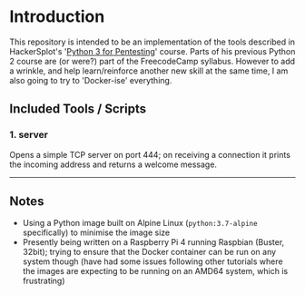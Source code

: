 # Introduction

This repository is intended to be an implementation of the tools described in HackerSplot's '[Python
3 for Pentesting](https://www.youtube.com/watch?v=UadqiHXfvsg&list=PLBf0hzazHTGM_dncTqO9l-0zUQYP0nNPU)'
course. Parts of his previous Python 2 course are (or were?) part of the FreecodeCamp syllabus.
However to add a wrinkle, and help learn/reinforce another new skill at the same time, I am also going
to try to 'Docker-ise' everything.

## Included Tools / Scripts

### 1. server

Opens a simple TCP server on port 444; on receiving a connection it prints the incoming address and
returns a welcome message.

---

## Notes

* Using a Python image built on Alpine Linux (`python:3.7-alpine` specifically) to minimise the
  image size
* Presently being written on a Raspberry Pi 4 running Raspbian (Buster, 32bit); trying to ensure that
  the Docker container can be run on any system though (have had some issues following other tutorials
  where the images are expecting to be running on an AMD64 system, which is frustrating)